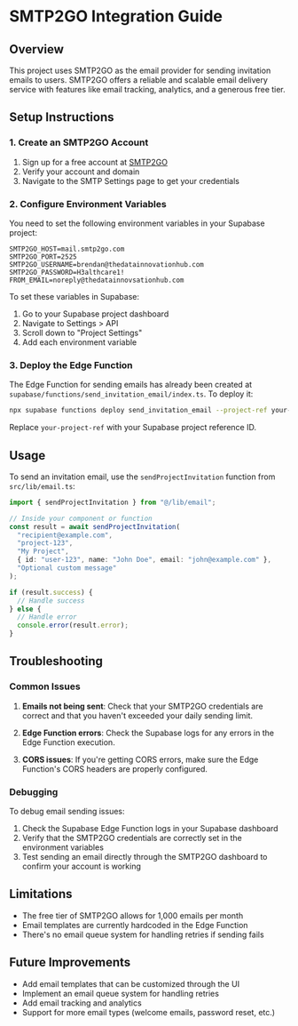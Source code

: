 # SMTP2GO Integration Guide

## Overview

This project uses SMTP2GO as the email provider for sending invitation emails to users. SMTP2GO offers a reliable and scalable email delivery service with features like email tracking, analytics, and a generous free tier.

## Setup Instructions

### 1. Create an SMTP2GO Account

1. Sign up for a free account at [SMTP2GO](https://www.smtp2go.com/)
2. Verify your account and domain
3. Navigate to the SMTP Settings page to get your credentials

### 2. Configure Environment Variables

You need to set the following environment variables in your Supabase project:

```
SMTP2GO_HOST=mail.smtp2go.com
SMTP2GO_PORT=2525
SMTP2GO_USERNAME=brendan@thedatainnovationhub.com
SMTP2GO_PASSWORD=H3althcare1!
FROM_EMAIL=noreply@thedatainnovsationhub.com
```

To set these variables in Supabase:

1. Go to your Supabase project dashboard
2. Navigate to Settings > API
3. Scroll down to "Project Settings"
4. Add each environment variable

### 3. Deploy the Edge Function

The Edge Function for sending emails has already been created at `supabase/functions/send_invitation_email/index.ts`. To deploy it:

```bash
npx supabase functions deploy send_invitation_email --project-ref your-project-ref
```

Replace `your-project-ref` with your Supabase project reference ID.

## Usage

To send an invitation email, use the `sendProjectInvitation` function from `src/lib/email.ts`:

```typescript
import { sendProjectInvitation } from "@/lib/email";

// Inside your component or function
const result = await sendProjectInvitation(
  "recipient@example.com",
  "project-123",
  "My Project",
  { id: "user-123", name: "John Doe", email: "john@example.com" },
  "Optional custom message"
);

if (result.success) {
  // Handle success
} else {
  // Handle error
  console.error(result.error);
}
```

## Troubleshooting

### Common Issues

1. **Emails not being sent**: Check that your SMTP2GO credentials are correct and that you haven't exceeded your daily sending limit.

2. **Edge Function errors**: Check the Supabase logs for any errors in the Edge Function execution.

3. **CORS issues**: If you're getting CORS errors, make sure the Edge Function's CORS headers are properly configured.

### Debugging

To debug email sending issues:

1. Check the Supabase Edge Function logs in your Supabase dashboard
2. Verify that the SMTP2GO credentials are correctly set in the environment variables
3. Test sending an email directly through the SMTP2GO dashboard to confirm your account is working

## Limitations

- The free tier of SMTP2GO allows for 1,000 emails per month
- Email templates are currently hardcoded in the Edge Function
- There's no email queue system for handling retries if sending fails

## Future Improvements

- Add email templates that can be customized through the UI
- Implement an email queue system for handling retries
- Add email tracking and analytics
- Support for more email types (welcome emails, password reset, etc.)
